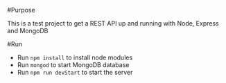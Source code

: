 #Purpose

This is a test project to get a REST API up and running with Node, Express and MongoDB

#Run

- Run `npm install` to install node modules
- Run `mongod` to start MongoDB database
- Run `npm run devStart` to start the server


